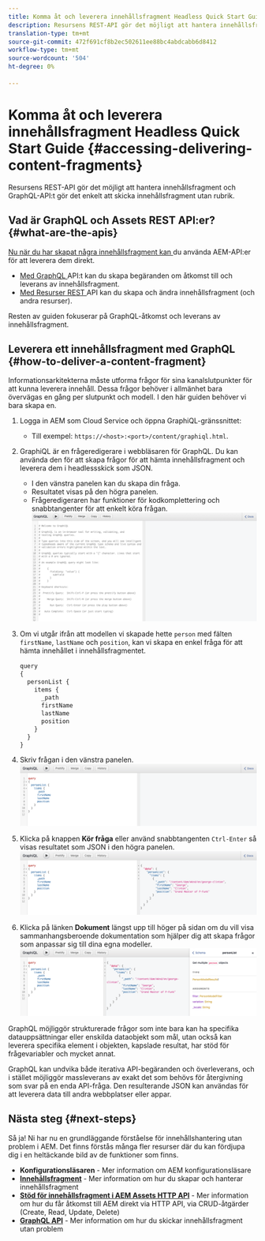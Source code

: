 ```yaml
---
title: Komma åt och leverera innehållsfragment Headless Quick Start Guide
description: Resursens REST-API gör det möjligt att hantera innehållsfragment och GraphQL-API:t gör det enkelt att skicka innehållsfragment utan rubrik.
translation-type: tm+mt
source-git-commit: 472f691cf8b2ec502611ee88bc4abdcabb6d8412
workflow-type: tm+mt
source-wordcount: '504'
ht-degree: 0%

---
```



# Komma åt och leverera innehållsfragment Headless Quick Start Guide {#accessing-delivering-content-fragments}

Resursens REST-API gör det möjligt att hantera innehållsfragment och GraphQL-API:t gör det enkelt att skicka innehållsfragment utan rubrik.

## Vad är GraphQL och Assets REST API:er? {#what-are-the-apis}

[Nu när du har skapat några innehållsfragment kan ](create-content-fragment.md) du använda AEM-API:er för att leverera dem direkt.

* [Med GraphQL ](/help/assets/content-fragments/graphql-api-content-fragments.md) API:t kan du skapa begäranden om åtkomst till och leverans av innehållsfragment.
* [Med Resurser REST ](/help/assets/content-fragments/assets-api-content-fragments.md) API kan du skapa och ändra innehållsfragment (och andra resurser).

Resten av guiden fokuserar på GraphQL-åtkomst och leverans av innehållsfragment.

## Leverera ett innehållsfragment med GraphQL {#how-to-deliver-a-content-fragment}

Informationsarkitekterna måste utforma frågor för sina kanalslutpunkter för att kunna leverera innehåll. Dessa frågor behöver i allmänhet bara övervägas en gång per slutpunkt och modell. I den här guiden behöver vi bara skapa en.

<!-- Not in the UI yet - will need updating when it is -->
<!--
1. Log into AEM as a Cloud Service and from the main menu select **Tools -&gt; Assets -&gt; GraphQL** 
   * Alternatively open the page directly at `https://<host>:<port>/content/graphiql.html`.
-->

1. Logga in AEM som Cloud Service och öppna GraphiQL-gränssnittet:
   * Till exempel: `https://<host>:<port>/content/graphiql.html`.

1. GraphiQL är en frågeredigerare i webbläsaren för GraphQL. Du kan använda den för att skapa frågor för att hämta innehållsfragment och leverera dem i headlessskick som JSON.
   * I den vänstra panelen kan du skapa din fråga.
   * Resultatet visas på den högra panelen.
   * Frågeredigeraren har funktioner för kodkomplettering och snabbtangenter för att enkelt köra frågan.
      ![GraphiQL editor](../assets/graphiql.png)

1. Om vi utgår ifrån att modellen vi skapade hette `person` med fälten `firstName`, `lastName` och `position`, kan vi skapa en enkel fråga för att hämta innehållet i innehållsfragmentet.

   ```text
   query 
   {
     personList {
       items {
         _path
         firstName
         lastName
         position
       }
     }
   }
   ```

1. Skriv frågan i den vänstra panelen.
   ![GraphiQL-fråga](../assets/graphiql-query.png)

1. Klicka på knappen **Kör fråga** eller använd snabbtangenten `Ctrl-Enter` så visas resultatet som JSON i den högra panelen.
   ![GraphiQL-resultat](../assets/graphiql-results.png)

1. Klicka på länken **Dokument** längst upp till höger på sidan om du vill visa sammanhangsberoende dokumentation som hjälper dig att skapa frågor som anpassar sig till dina egna modeller.
   ![GraphiQL-dokumentation](../assets/graphiql-documentation.png)

GraphQL möjliggör strukturerade frågor som inte bara kan ha specifika datauppsättningar eller enskilda dataobjekt som mål, utan också kan leverera specifika element i objekten, kapslade resultat, har stöd för frågevariabler och mycket annat.

GraphQL kan undvika både iterativa API-begäranden och överleverans, och i stället möjliggör massleverans av exakt det som behövs för återgivning som svar på en enda API-fråga. Den resulterande JSON kan användas för att leverera data till andra webbplatser eller appar.

## Nästa steg {#next-steps}

Så ja! Ni har nu en grundläggande förståelse för innehållshantering utan problem i AEM. Det finns förstås många fler resurser där du kan fördjupa dig i en heltäckande bild av de funktioner som finns.

* **Konfigurationsläsaren**  - Mer information om AEM konfigurationsläsare
* **[Innehållsfragment](/help/assets/content-fragments/content-fragments.md)**  - Mer information om hur du skapar och hanterar innehållsfragment
* **[Stöd för innehållsfragment i AEM Assets HTTP API](/help/assets/content-fragments/assets-api-content-fragments.md)**  - Mer information om hur du får åtkomst till AEM direkt via HTTP API, via CRUD-åtgärder (Create, Read, Update, Delete)
* **[GraphQL API](/help/assets/content-fragments/graphql-api-content-fragments.md)**  - Mer information om hur du skickar innehållsfragment utan problem

